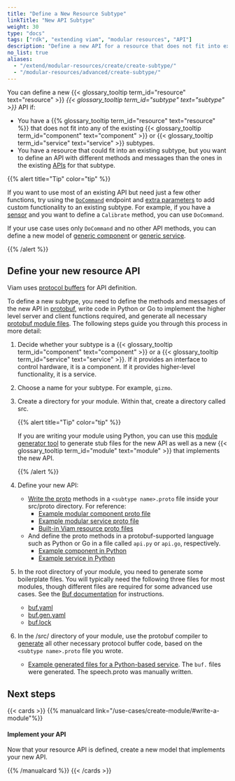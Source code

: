 ```yaml
---
title: "Define a New Resource Subtype"
linkTitle: "New API Subtype"
weight: 30
type: "docs"
tags: ["rdk", "extending viam", "modular resources", "API"]
description: "Define a new API for a resource that does not fit into existing component or service subtypes."
no_list: true
aliases:
  - "/extend/modular-resources/create/create-subtype/"
  - "/modular-resources/advanced/create-subtype/"
---
```


You can define a new {{< glossary_tooltip term_id="resource" text="resource" >}} _{{< glossary_tooltip term_id="subtype" text="subtype" >}}_ API if:

- You have a {{% glossary_tooltip term_id="resource" text="resource" %}} that does not fit into any of the existing {{< glossary_tooltip term_id="component" text="component" >}} or {{< glossary_tooltip term_id="service" text="service" >}} subtypes.
- You have a resource that could fit into an existing subtype, but you want to define an API with different methods and messages than the ones in the existing [APIs](/appendix/apis/) for that subtype.

{{% alert title="Tip" color="tip" %}}

If you want to use most of an existing API but need just a few other functions, try using the [`DoCommand`](/appendix/apis/#docommand) endpoint and [extra parameters](/sdks/use-extra-params/) to add custom functionality to an existing subtype.
For example, if you have a [sensor](/components/sensor/) and you want to define a `Calibrate` method, you can use `DoCommand`.

If your use case uses only `DoCommand` and no other API methods, you can define a new model of [generic component](/components/generic/) or [generic service](/services/generic/).

{{% /alert %}}

## Define your new resource API

Viam uses [protocol buffers](https://protobuf.dev/) for API definition.

To define a new subtype, you need to define the methods and messages of the new API in [protobuf](https://github.com/protocolbuffers/protobuf), write code in Python or Go to implement the higher level server and client functions required, and generate all necessary [protobuf module files](https://buf.build/docs/generate/usage/).
The following steps guide you through this process in more detail:

1. Decide whether your subtype is a {{< glossary_tooltip term_id="component" text="component" >}} or a {{< glossary_tooltip term_id="service" text="service" >}}.
   If it provides an interface to control hardware, it is a component.
   If it provides higher-level functionality, it is a service.
1. Choose a name for your subtype.
   For example, `gizmo`.
1. Create a directory for your module.
   Within that, create a directory called <file>src</file>.

   {{% alert title="Tip" color="tip" %}}

   If you are writing your module using Python, you can use this [module generator tool](https://github.com/viam-labs/generator-viam-module) to generate stub files for the new API as well as a new {{< glossary_tooltip term_id="module" text="module" >}} that implements the new API.

   {{% /alert %}}

1. Define your new API:

   - [Write the proto](https://protobuf.dev/programming-guides/proto3/) methods in a `<subtype name>.proto` file inside your <file>src/proto</file> directory.
     For reference:
     - [Example modular component proto file](https://github.com/viamrobotics/viam-python-sdk/blob/main/examples/complex_module/src/proto/gizmo.proto)
     - [Example modular service proto file](https://github.com/viam-labs/speech-service-api/blob/main/src/proto/speech.proto)
     - [Built-in Viam resource proto files](https://github.com/viamrobotics/api/tree/main/proto/viam)
   - And define the proto methods in a protobuf-supported language such as Python or Go in a file called `api.py` or `api.go`, respectively.
     - [Example component in Python](https://github.com/viamrobotics/viam-python-sdk/blob/main/examples/complex_module/src/gizmo/api.py)
     - [Example service in Python](https://github.com/viam-labs/speech-service-api/blob/main/src/speech_service_api/api.py)

1. In the root directory of your module, you need to generate some boilerplate files.
   You will typically need the following three files for most modules, though different files are required for some advanced use cases.
   See the [Buf documentation](https://buf.build/docs/generate/usage/) for instructions.

   - [<file>buf.yaml</file>](https://buf.build/docs/configuration/v1/buf-gen-yaml/)
   - [<file>buf.gen.yaml</file>](https://buf.build/docs/configuration/v1/buf-gen-yaml/)
   - [<file>buf.lock</file>](https://buf.build/docs/configuration/v1/buf-lock/)

1. In the <file>/src/</file> directory of your module, use the protobuf compiler to [generate](https://buf.build/docs/tutorials/getting-started-with-buf-cli/#generate-code) all other necessary protocol buffer code, based on the `<subtype name>.proto` file you wrote.

   - [Example generated files for a Python-based service](https://github.com/viam-labs/speech-service-api/tree/main/src/proto).
     The `buf.` files were generated.
     The <file>speech.proto</file> was manually written.

## Next steps

{{< cards >}}
{{% manualcard link="/use-cases/create-module/#write-a-module"%}}

<h4>Implement your API</h4>

Now that your resource API is defined, create a new model that implements your new API.

{{% /manualcard %}}
{{< /cards >}}
